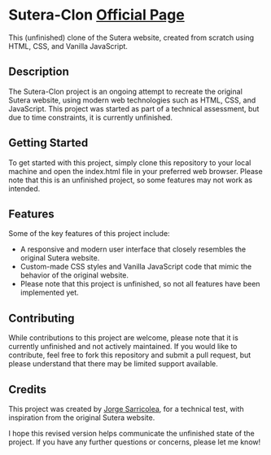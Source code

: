 # Sutera-Clon  [Official Page](https://checkout.sleepdreamdeep.com/suteradreamdeepfbshop4str/checkout?comments=true&faq=true&record=true&proof=top&language=us)

This (unfinished) clone of the Sutera website, created from scratch using HTML, CSS, and Vanilla JavaScript.

## Description
The Sutera-Clon project is an ongoing attempt to recreate the original Sutera website, using modern web technologies such as HTML, CSS, and JavaScript. This project was started as part of a technical assessment, but due to time constraints, it is currently unfinished.

## Getting Started
To get started with this project, simply clone this repository to your local machine and open the index.html file in your preferred web browser. Please note that this is an unfinished project, so some features may not work as intended.

## Features
Some of the key features of this project include:

- A responsive and modern user interface that closely resembles the original Sutera website.
- Custom-made CSS styles and Vanilla JavaScript code that mimic the behavior of the original website.
- Please note that this project is unfinished, so not all features have been implemented yet.


## Contributing
While contributions to this project are welcome, please note that it is currently unfinished and not actively maintained. If you would like to contribute, feel free to fork this repository and submit a pull request, but please understand that there may be limited support available.

## Credits
This project was created by [Jorge Sarricolea](https://jorgesarricolea.com), for a technical test, with inspiration from the original Sutera website.

I hope this revised version helps communicate the unfinished state of the project. If you have any further questions or concerns, please let me know!
